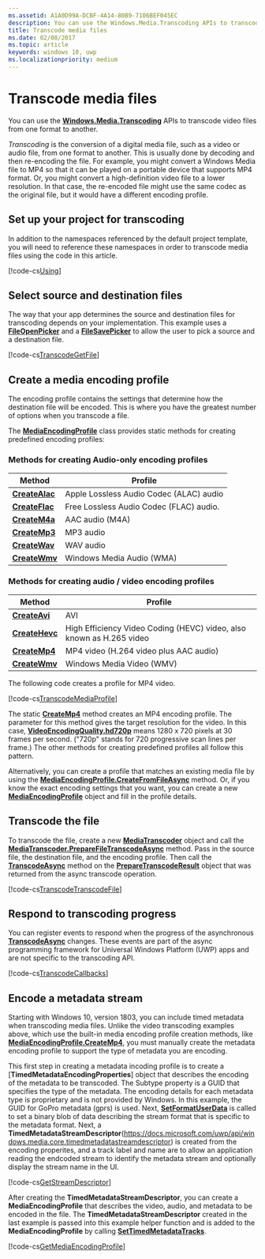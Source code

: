 ```yaml
---
ms.assetid: A1A0D99A-DCBF-4A14-80B9-7106BEF045EC
description: You can use the Windows.Media.Transcoding APIs to transcode video files from one format to another.
title: Transcode media files
ms.date: 02/08/2017
ms.topic: article
keywords: windows 10, uwp
ms.localizationpriority: medium
---
```

# Transcode media files



You can use the [**Windows.Media.Transcoding**](https://docs.microsoft.com/uwp/api/Windows.Media.Transcoding) APIs to transcode video files from one format to another.

*Transcoding* is the conversion of a digital media file, such as a video or audio file, from one format to another. This is usually done by decoding and then re-encoding the file. For example, you might convert a Windows Media file to MP4 so that it can be played on a portable device that supports MP4 format. Or, you might convert a high-definition video file to a lower resolution. In that case, the re-encoded file might use the same codec as the original file, but it would have a different encoding profile.

## Set up your project for transcoding

In addition to the namespaces referenced by the default project template, you will need to reference these namespaces in order to transcode media files using the code in this article.

[!code-cs[Using](./code/TranscodeWin10/cs/MainPage.xaml.cs#SnippetUsing)]

## Select source and destination files

The way that your app determines the source and destination files for transcoding depends on your implementation. This example uses a [**FileOpenPicker**](https://docs.microsoft.com/uwp/api/Windows.Storage.Pickers.FileOpenPicker) and a [**FileSavePicker**](https://docs.microsoft.com/uwp/api/Windows.Storage.Pickers.FileSavePicker) to allow the user to pick a source and a destination file.

[!code-cs[TranscodeGetFile](./code/TranscodeWin10/cs/MainPage.xaml.cs#SnippetTranscodeGetFile)]

## Create a media encoding profile

The encoding profile contains the settings that determine how the destination file will be encoded. This is where you have the greatest number of options when you transcode a file.

The [**MediaEncodingProfile**](https://docs.microsoft.com/uwp/api/Windows.Media.MediaProperties.MediaEncodingProfile) class provides static methods for creating predefined encoding profiles:

### Methods for creating Audio-only encoding profiles

Method  |Profile  |
---------|---------|
[**CreateAlac**](https://docs.microsoft.com/uwp/api/windows.media.mediaproperties.mediaencodingprofile.createalac)     |Apple Lossless Audio Codec (ALAC) audio         |
[**CreateFlac**](https://docs.microsoft.com/uwp/api/windows.media.mediaproperties.mediaencodingprofile.createflac)     |Free Lossless Audio Codec (FLAC) audio.         |
[**CreateM4a**](https://docs.microsoft.com/uwp/api/windows.media.mediaproperties.mediaencodingprofile.createm4a)     |AAC audio (M4A)         |
[**CreateMp3**](https://docs.microsoft.com/uwp/api/windows.media.mediaproperties.mediaencodingprofile.createmp3)     |MP3 audio         |
[**CreateWav**](https://docs.microsoft.com/uwp/api/windows.media.mediaproperties.mediaencodingprofile.createwav)     |WAV audio         |
[**CreateWmv**](https://docs.microsoft.com/uwp/api/windows.media.mediaproperties.mediaencodingprofile.createwmv)     |Windows Media Audio (WMA)         |

### Methods for creating audio / video encoding profiles

Method  |Profile  |
---------|---------|
[**CreateAvi**](https://docs.microsoft.com/uwp/api/windows.media.mediaproperties.mediaencodingprofile.createavi) |AVI |
[**CreateHevc**](https://docs.microsoft.com/uwp/api/windows.media.mediaproperties.mediaencodingprofile.createhevc) |High Efficiency Video Coding (HEVC) video, also known as H.265 video |
[**CreateMp4**](https://docs.microsoft.com/uwp/api/windows.media.mediaproperties.mediaencodingprofile.createmp4) |MP4 video (H.264 video plus AAC audio) |
[**CreateWmv**](https://docs.microsoft.com/uwp/api/windows.media.mediaproperties.mediaencodingprofile.createwmv) |Windows Media Video (WMV) |


The following code creates a profile for MP4 video.

[!code-cs[TranscodeMediaProfile](./code/TranscodeWin10/cs/MainPage.xaml.cs#SnippetTranscodeMediaProfile)]

The static [**CreateMp4**](https://docs.microsoft.com/uwp/api/windows.media.mediaproperties.mediaencodingprofile.createmp4) method creates an MP4 encoding profile. The parameter for this method gives the target resolution for the video. In this case, [**VideoEncodingQuality.hd720p**](https://docs.microsoft.com/uwp/api/Windows.Media.MediaProperties.VideoEncodingQuality) means 1280 x 720 pixels at 30 frames per second. ("720p" stands for 720 progressive scan lines per frame.) The other methods for creating predefined profiles all follow this pattern.

Alternatively, you can create a profile that matches an existing media file by using the [**MediaEncodingProfile.CreateFromFileAsync**](https://docs.microsoft.com/uwp/api/windows.media.mediaproperties.mediaencodingprofile.createfromfileasync) method. Or, if you know the exact encoding settings that you want, you can create a new [**MediaEncodingProfile**](https://docs.microsoft.com/uwp/api/Windows.Media.MediaProperties.MediaEncodingProfile) object and fill in the profile details.

## Transcode the file

To transcode the file, create a new [**MediaTranscoder**](https://docs.microsoft.com/uwp/api/Windows.Media.Transcoding.MediaTranscoder) object and call the [**MediaTranscoder.PrepareFileTranscodeAsync**](https://docs.microsoft.com/uwp/api/windows.media.transcoding.mediatranscoder.preparefiletranscodeasync) method. Pass in the source file, the destination file, and the encoding profile. Then call the [**TranscodeAsync**](https://docs.microsoft.com/uwp/api/windows.media.transcoding.preparetranscoderesult.transcodeasync) method on the [**PrepareTranscodeResult**](https://docs.microsoft.com/uwp/api/Windows.Media.Transcoding.PrepareTranscodeResult) object that was returned from the async transcode operation.

[!code-cs[TranscodeTranscodeFile](./code/TranscodeWin10/cs/MainPage.xaml.cs#SnippetTranscodeTranscodeFile)]

## Respond to transcoding progress

You can register events to respond when the progress of the asynchronous [**TranscodeAsync**](https://docs.microsoft.com/uwp/api/windows.media.transcoding.preparetranscoderesult.transcodeasync) changes. These events are part of the async programming framework for Universal Windows Platform (UWP) apps and are not specific to the transcoding API.

[!code-cs[TranscodeCallbacks](./code/TranscodeWin10/cs/MainPage.xaml.cs#SnippetTranscodeCallbacks)]


## Encode a metadata stream
Starting with Windows 10, version 1803, you can include timed metadata when transcoding media files. Unlike the video transcoding examples above, which use the built-in media encoding profile creation methods, like [**MediaEncodingProfile.CreateMp4**](https://docs.microsoft.com/uwp/api/windows.media.mediaproperties.mediaencodingprofile.createmp4), you must manually create the metadata encoding profile to support the type of metadata you are encoding.

This first step in creating a metadata incoding profile is to create a [**TimedMetadataEncodingProperties**] object that describes the encoding of the metadata to be transcoded. The Subtype property is a GUID that specifies the type of the metadata. The encoding details for each metadata type is proprietary and is not provided by Windows. In this example, the GUID for GoPro metadata (gprs) is used. Next, [**SetFormatUserData**](https://docs.microsoft.com/uwp/api/windows.media.mediaproperties.timedmetadataencodingproperties.setformatuserdata) is called to set a binary blob of data describing the stream format that is specific to the metadata format. Next, a **TimedMetadataStreamDescriptor**(https://docs.microsoft.com/uwp/api/windows.media.core.timedmetadatastreamdescriptor) is created from the encoding properites, and a track label and name are to allow an application reading the endcoded stream to identify the metadata stream and optionally display the stream name in the UI. 
 
[!code-cs[GetStreamDescriptor](./code/TranscodeWin10/cs/MainPage.xaml.cs#SnippetGetStreamDescriptor)]

After creating the **TimedMetadataStreamDescriptor**, you can create a **MediaEncodingProfile** that describes the video, audio, and metadata to be encoded in the file. The **TimedMetadataStreamDescriptor** created in the last example is passed into this example helper function and is added to the **MediaEncodingProfile** by calling [**SetTimedMetadataTracks**](https://docs.microsoft.com/en-us/uwp/api/windows.media.mediaproperties.mediaencodingprofile.settimedmetadatatracks).

[!code-cs[GetMediaEncodingProfile](./code/TranscodeWin10/cs/MainPage.xaml.cs#SnippetGetMediaEncodingProfile)]
 

 





